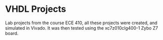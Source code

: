 # VHDL Projects

Lab projects from the course ECE 410, all these projects were created, and simulated in Vivado. It was then tested using the xc7z010clg400-1 Zybo Z7 board.
